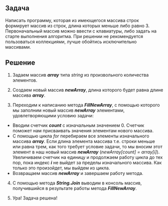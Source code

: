 ## Задача 
Написать программу, которая из имеющегося массива строк формирует массив из строк, длина которых меньше либо равно 3. Первоначальный массив можно ввести с клавиатуры, либо задать на старте выполнения алгоритма. При решении не рекомендуется пользоваться коллекциями, лучше обойтись исключительно массивами.

## Решение

1. Задаем массив ***array*** типа *string* из произвольного количества элементов.

2. Создаем новый массив ***newArray***, длина которого будет равна длине массива ***array***.

3. Переходим к написанию метода ***FillNewArray***, с помощью которого мы заполним новый массив ***newArray*** элементами, удовлетворяющими условию задачи:

* Вводим счетчик ***count*** с изначальным значением 0. Счетчик поможет нам присваивать значения элементам нового массива.
* С помощью цикла *for* перебираем все элементы изначального массива ***array***. Если длина элемента массива т.е. строки меньше или равна трем, как того требует условие задачи, то мы вносим этот элемент в наш новый массив ***newArray*** (*newArray[count] = array[i]*). Увеличиваем счетчик на единицу и продолжаем работу цикла до тех пор, пока индекс ***i*** не выйдет за пределы изначального массива. Как только это произойдет, мы выйдем из цикла.
* Возвращаем массив ***newArray*** и завершаем работу метода.

4. С помощью метода ***String.Join*** выводим в консоль массив, получившийся в результате работы метода ***FillNewArray***.

5. Ура! Задача решена!
